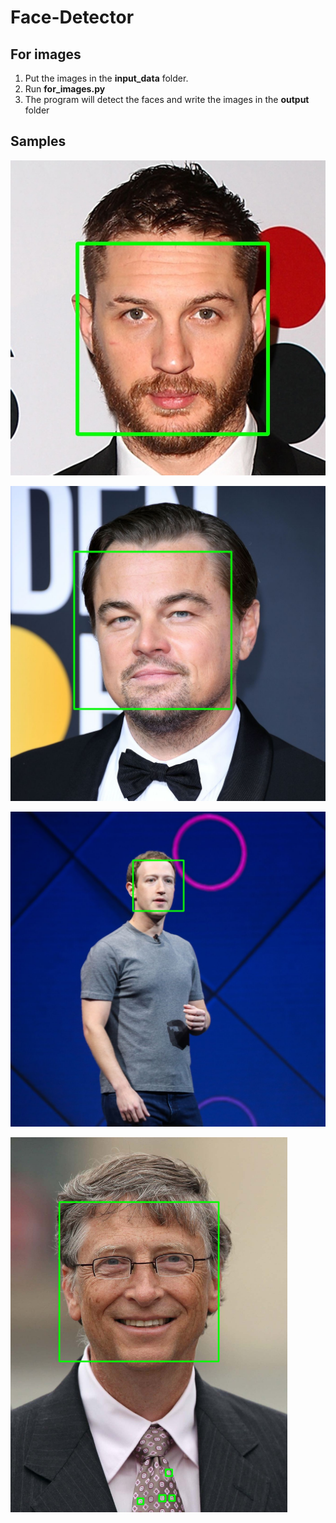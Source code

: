 # Face-Detector


## For images
1. Put the images in the **input_data** folder.
2. Run **for_images.py**
3. The program will detect the faces and write the images in the **output** folder


## Samples
![](output/tom_hardy.jpg)


![](output/dicaprio.jpg)


![](output/mark_zuckerberg.jpg)


<img src="output/Bill-Gates-2011.jpg" alt="Bill-Gates-2011.jpg" height="600">
